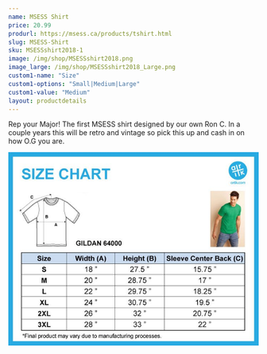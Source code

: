 ```yaml
---
name: MSESS Shirt
price: 20.99
produrl: https://msess.ca/products/tshirt.html
slug: MSESS-Shirt
sku: MSESSshirt2018-1
image: /img/shop/MSESSshirt2018.png
image_large: /img/shop/MSESSshirt2018_Large.png
custom1-name: "Size"
custom1-options: "Small|Medium|Large"
custom1-value: "Medium"
layout: productdetails
---
```

Rep your Major! The first MSESS shirt designed by our own Ron C. In a couple years this will be retro and vintage so pick this up and cash in on how O.G you are.

![Sizing Chart for T-Shirts](/img/shop/shirtSizing.jpg "T-Shirt Sizing Chart")